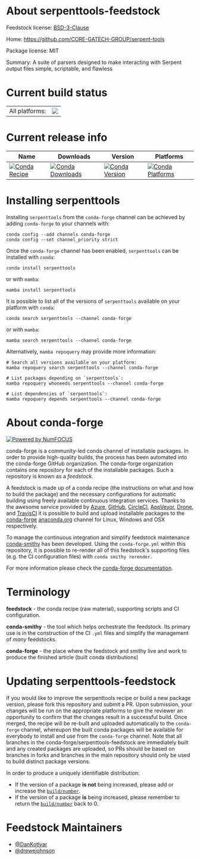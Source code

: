 About serpenttools-feedstock
============================

Feedstock license: [BSD-3-Clause](https://github.com/conda-forge/serpenttools-feedstock/blob/main/LICENSE.txt)

Home: https://github.com/CORE-GATECH-GROUP/serpent-tools

Package license: MIT

Summary: A suite of parsers designed to make interacting with Serpent output files simple, scriptable, and flawless

Current build status
====================


<table><tr><td>All platforms:</td>
    <td>
      <a href="https://dev.azure.com/conda-forge/feedstock-builds/_build/latest?definitionId=22529&branchName=main">
        <img src="https://dev.azure.com/conda-forge/feedstock-builds/_apis/build/status/serpenttools-feedstock?branchName=main">
      </a>
    </td>
  </tr>
</table>

Current release info
====================

| Name | Downloads | Version | Platforms |
| --- | --- | --- | --- |
| [![Conda Recipe](https://img.shields.io/badge/recipe-serpenttools-green.svg)](https://anaconda.org/conda-forge/serpenttools) | [![Conda Downloads](https://img.shields.io/conda/dn/conda-forge/serpenttools.svg)](https://anaconda.org/conda-forge/serpenttools) | [![Conda Version](https://img.shields.io/conda/vn/conda-forge/serpenttools.svg)](https://anaconda.org/conda-forge/serpenttools) | [![Conda Platforms](https://img.shields.io/conda/pn/conda-forge/serpenttools.svg)](https://anaconda.org/conda-forge/serpenttools) |

Installing serpenttools
=======================

Installing `serpenttools` from the `conda-forge` channel can be achieved by adding `conda-forge` to your channels with:

```
conda config --add channels conda-forge
conda config --set channel_priority strict
```

Once the `conda-forge` channel has been enabled, `serpenttools` can be installed with `conda`:

```
conda install serpenttools
```

or with `mamba`:

```
mamba install serpenttools
```

It is possible to list all of the versions of `serpenttools` available on your platform with `conda`:

```
conda search serpenttools --channel conda-forge
```

or with `mamba`:

```
mamba search serpenttools --channel conda-forge
```

Alternatively, `mamba repoquery` may provide more information:

```
# Search all versions available on your platform:
mamba repoquery search serpenttools --channel conda-forge

# List packages depending on `serpenttools`:
mamba repoquery whoneeds serpenttools --channel conda-forge

# List dependencies of `serpenttools`:
mamba repoquery depends serpenttools --channel conda-forge
```


About conda-forge
=================

[![Powered by
NumFOCUS](https://img.shields.io/badge/powered%20by-NumFOCUS-orange.svg?style=flat&colorA=E1523D&colorB=007D8A)](https://numfocus.org)

conda-forge is a community-led conda channel of installable packages.
In order to provide high-quality builds, the process has been automated into the
conda-forge GitHub organization. The conda-forge organization contains one repository
for each of the installable packages. Such a repository is known as a *feedstock*.

A feedstock is made up of a conda recipe (the instructions on what and how to build
the package) and the necessary configurations for automatic building using freely
available continuous integration services. Thanks to the awesome service provided by
[Azure](https://azure.microsoft.com/en-us/services/devops/), [GitHub](https://github.com/),
[CircleCI](https://circleci.com/), [AppVeyor](https://www.appveyor.com/),
[Drone](https://cloud.drone.io/welcome), and [TravisCI](https://travis-ci.com/)
it is possible to build and upload installable packages to the
[conda-forge](https://anaconda.org/conda-forge) [anaconda.org](https://anaconda.org/)
channel for Linux, Windows and OSX respectively.

To manage the continuous integration and simplify feedstock maintenance
[conda-smithy](https://github.com/conda-forge/conda-smithy) has been developed.
Using the ``conda-forge.yml`` within this repository, it is possible to re-render all of
this feedstock's supporting files (e.g. the CI configuration files) with ``conda smithy rerender``.

For more information please check the [conda-forge documentation](https://conda-forge.org/docs/).

Terminology
===========

**feedstock** - the conda recipe (raw material), supporting scripts and CI configuration.

**conda-smithy** - the tool which helps orchestrate the feedstock.
                   Its primary use is in the construction of the CI ``.yml`` files
                   and simplify the management of *many* feedstocks.

**conda-forge** - the place where the feedstock and smithy live and work to
                  produce the finished article (built conda distributions)


Updating serpenttools-feedstock
===============================

If you would like to improve the serpenttools recipe or build a new
package version, please fork this repository and submit a PR. Upon submission,
your changes will be run on the appropriate platforms to give the reviewer an
opportunity to confirm that the changes result in a successful build. Once
merged, the recipe will be re-built and uploaded automatically to the
`conda-forge` channel, whereupon the built conda packages will be available for
everybody to install and use from the `conda-forge` channel.
Note that all branches in the conda-forge/serpenttools-feedstock are
immediately built and any created packages are uploaded, so PRs should be based
on branches in forks and branches in the main repository should only be used to
build distinct package versions.

In order to produce a uniquely identifiable distribution:
 * If the version of a package **is not** being increased, please add or increase
   the [``build/number``](https://docs.conda.io/projects/conda-build/en/latest/resources/define-metadata.html#build-number-and-string).
 * If the version of a package **is** being increased, please remember to return
   the [``build/number``](https://docs.conda.io/projects/conda-build/en/latest/resources/define-metadata.html#build-number-and-string)
   back to 0.

Feedstock Maintainers
=====================

* [@DanKotlyar](https://github.com/DanKotlyar/)
* [@drewejohnson](https://github.com/drewejohnson/)

